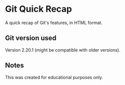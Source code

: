 # Git Quick Recap
A quick recap of Git's features, in HTML format.

## Git version used
Version 2.20.1 (might be compatible with older versions).

## Notes

This was created for educational purposes only.